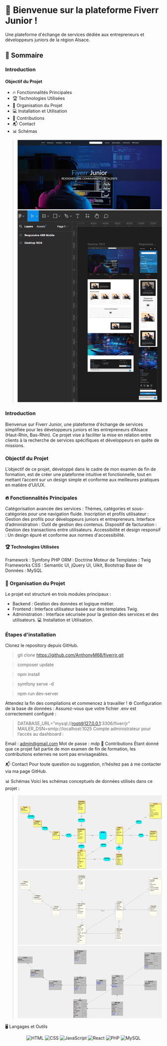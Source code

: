 # 🎉 Bienvenue sur la plateforme Fiverr Junior !
Une plateforme d'échange de services dédiée aux entrepreneurs et développeurs juniors de la région Alsace.

## 🚀 Sommaire
### Introduction
#### Objectif du Projet
* 🔥 Fonctionnalités Principales
* 🏆 Technologies Utilisées
* 📂 Organisation du Projet
* 💻 Installation et Utilisation
* 🤝 Contributions
* 📬 Contact
* 📊 Schémas

> ![home](https://github.com/AnthonyM68/fiverrjr/blob/master/fiverr_junior_home_parallax.png)
> ![figma](https://github.com/AnthonyM68/fiverrjr/blob/master/Maquettage%20Figma.png)

### Introduction
Bienvenue sur Fiverr Junior, une plateforme d'échange de services simplifiée pour les développeurs juniors et les entrepreneurs d’Alsace (Haut-Rhin, Bas-Rhin). Ce projet vise à faciliter la mise en relation entre clients à la recherche de services spécifiques et développeurs en quête de missions.

### Objectif du Projet
L’objectif de ce projet, développé dans le cadre de mon examen de fin de formation, est de créer une plateforme intuitive et fonctionnelle, tout en mettant l’accent sur un design simple et conforme aux meilleures pratiques en matière d’UI/UX.

### 🔥 Fonctionnalités Principales
Catégorisation avancée des services : Thèmes, catégories et sous-catégories pour une navigation fluide.
Inscription et profils utilisateur : Gestion des profils pour développeurs juniors et entrepreneurs.
Interface d’administration : Outil de gestion des contenus.
Dispositif de facturation : Gestion des transactions entre utilisateurs.
Accessibilité et design responsif : Un design épuré et conforme aux normes d'accessibilité.
#### 🏆 Technologies Utilisées
Framework : Symfony PHP
ORM : Doctrine
Moteur de Templates : Twig
Frameworks CSS : Semantic UI, jQuery UI, Uikit, Bootstrap
Base de Données : MySQL
### 📂 Organisation du Projet
Le projet est structuré en trois modules principaux :

* Backend : Gestion des données et logique métier.
* Frontend : Interface utilisateur basée sur des templates Twig.
* Administration : Interface sécurisée pour la gestion des services et des utilisateurs.
💻 Installation et Utilisation.

### Étapes d'installation
Clonez le repository depuis GitHub.

> git clone https://github.com/AnthonyM68/fiverrjr.git

> composer update

> npm install

>symfony serve -d

>npm run dev-server

Attendez la fin des compilations et commencez à travailler !
⚙️ Configuration de la base de données :
Assurez-vous que votre fichier .env est correctement configuré :

> DATABASE_URL="mysql://root@127.0.0.1:3306/fiverrjr"
MAILER_DSN=smtp://localhost:1025
Compte administrateur pour l’accès au dashboard :

Email : admin@gmail.com
Mot de passe : mdp
🤝 Contributions
Étant donné que ce projet fait partie de mon examen de fin de formation, les contributions externes ne sont pas envisageables.

📬 Contact
Pour toute question ou suggestion, n’hésitez pas à me contacter via ma page GitHub.

📊 Schémas
Voici les schémas conceptuels de données utilisés dans ce projet :

> ![MCD](https://github.com/AnthonyM68/fiverrjr/blob/master/MCD.jpg)
> ![UML](https://github.com/AnthonyM68/fiverrjr/blob/master/UML.jpg)
> ![MLD](https://github.com/AnthonyM68/fiverrjr/blob/master/MLD.jpg)




🖥️ Langages et Outils
<p align="center">
  <img src="https://img.shields.io/badge/HTML-%20%20%20%20%20%20%20%20%20%20%20%20%20%20%20%20%20%20%20%20%20%20%20%20%20%20%20%20%20%20%20%20%20%20%20%20%20%20-E34F26" alt="HTML" />
  <img src="https://img.shields.io/badge/CSS-%20%20%20%20%20%20%20%20%20%20%20%20%20%20%20%20%20%20%20%20%20%20%20%20%20%20%20%20%20%20%20%20%20%20%20%20%20%20-1572B6" alt="CSS" />
  <img src="https://img.shields.io/badge/JavaScript-%20%20%20%20%20%20%20%20%20%20%20%20%20%20%20%20%20%20%20%20%20%20%20%20%20%20%20%20%20%20%20%20%20%20%20-FFFF00" alt="JavaScript" />
  <img src="https://img.shields.io/badge/React-%20%20%20%20%20%20%20%20%20%20%20%20%20%20%20%20%20%20%20%20%20%20%20%20%20%20%20%20%20%20%20%20%20%20%20%20%20%20-61DAFB" alt="React" />
  <img src="https://img.shields.io/badge/PHP-%20%20%20%20%20%20%20%20%20%20%20%20%20%20%20%20%20%20%20%20%20%20%20%20%20%20%20%20%20%20%20%20%20%20%20%20%20%20-787CB5" alt="PHP" />
  <img src="https://img.shields.io/badge/MySQL-%20%20%20%20%20%20%20%20%20%20%20%20%20%20%20%20%20%20%20%20%20%20%20%20%20%20%20%20%20%20%20%20%20%20%20%20%20%20-4479A1" alt="MySQL" />
</p>

